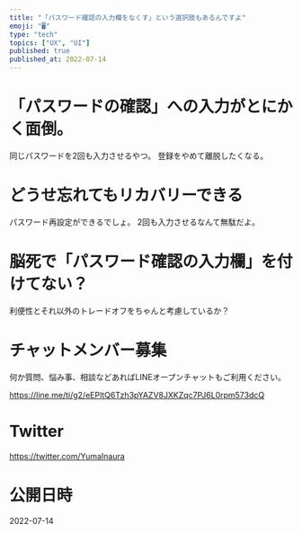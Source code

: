 ```yaml
---
title: "「パスワード確認の入力欄をなくす」という選択肢もあるんですよ"
emoji: "🖥"
type: "tech"
topics: ["UX", "UI"]
published: true
published_at: 2022-07-14
---
```


# 「パスワードの確認」への入力がとにかく面倒。

同じパスワードを2回も入力させるやつ。
登録をやめて離脱したくなる。

# どうせ忘れてもリカバリーできる

パスワード再設定ができるでしょ。
2回も入力させるなんて無駄だよ。

# 脳死で「パスワード確認の入力欄」を付けてない？

利便性とそれ以外のトレードオフをちゃんと考慮しているか？


<!-- Update From Qiita API -->

# チャットメンバー募集


何か質問、悩み事、相談などあればLINEオープンチャットもご利用ください。

https://line.me/ti/g2/eEPltQ6Tzh3pYAZV8JXKZqc7PJ6L0rpm573dcQ





# Twitter


https://twitter.com/YumaInaura


<!-- Update From Qiita API -->



# 公開日時

2022-07-14
